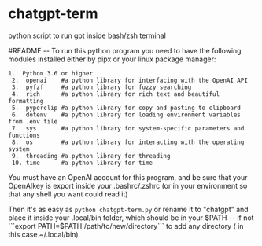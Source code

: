 # chatgpt-term
python script to run gpt inside bash/zsh terminal

#README -- To run this python program you need to have the following modules installed either by pipx or your linux package manager:
``` 
1.  Python 3.6 or higher
 2.  openai    #a python library for interfacing with the OpenAI API
 3.  pyfzf     #a python library for fuzzy searching
 4.  rich      #a python library for rich text and beautiful formatting
 5.  pyperclip #a python library for copy and pasting to clipboard
 6.  dotenv    #a python library for loading environment variables from .env file
 7.  sys       #a python library for system-specific parameters and functions
 8.  os        #a python library for interacting with the operating system
 9.  threading #a python library for threading
 10. time      #a python library for time
```

You must have an OpenAI account for this program, and be sure that your OpenAIkey is export inside your .bashrc/.zshrc (or in your environment so that any shell you want could read it)

Then it's as easy as ```python chatgpt-term.py``` or rename it to "chatgpt" and place it inside your .local/bin folder, which should be in your $PATH -- if not ```export PATH=$PATH:/path/to/new/directory``` to add any directory ( in this case ~/.local/bin)

